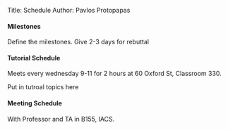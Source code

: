 Title: Schedule
Author: Pavlos Protopapas

#### Milestones

Define the milestones. Give 2-3 days for rebuttal

#### Tutorial Schedule

Meets every wednesday 9-11 for 2 hours at 60 Oxford St, Classroom 330.

Put in tutroal topics here

#### Meeting Schedule

With Professor and TA in B155, IACS.
